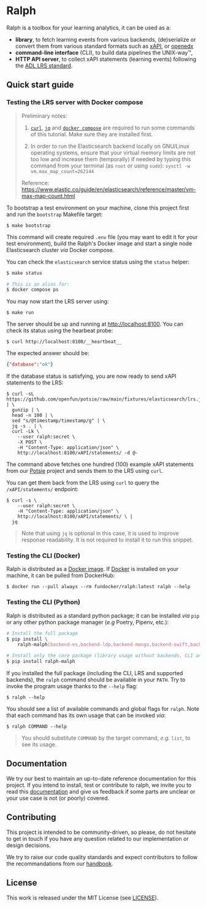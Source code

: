 # Ralph

Ralph is a toolbox for your learning analytics, it can be used as a:

- **library**, to fetch learning events from various backends, (de)serialize or
    convert them from various standard formats such as
    [xAPI](https://adlnet.gov/projects/xapi/), or
    [openedx](https://docs.openedx.org/en/latest/developers/references/internal_data_formats/tracking_logs/index.html)
- **command-line interface** (CLI), to build data pipelines the UNIX-way™️,
- **HTTP API server**, to collect xAPI statements (learning events)
  following the [ADL LRS
  standard](https://github.com/adlnet/xAPI-Spec/blob/master/xAPI-Communication.md#partthree).

## Quick start guide

### Testing the LRS server with Docker compose


> Preliminary notes:
>
> 1. [`curl`](https://curl.se), [`jq`](https://stedolan.github.io/jq/) and
>    [`docker compose`](https://docs.docker.com/compose/) are required to run
>    some commands of this tutorial. Make sure they are installed first.
>
> 2. In order to run the Elasticsearch backend locally on GNU/Linux operating
>    systems, ensure that your virtual memory limits are not too low and
>    increase them (temporally) if needed by typing this command from your
>    terminal (as `root` or using `sudo`): `sysctl -w vm.max_map_count=262144`
>
> Reference:
> https://www.elastic.co/guide/en/elasticsearch/reference/master/vm-max-map-count.html

To bootstrap a test environment on your machine, clone this project first and
run the `bootstrap` Makefile target:

```
$ make bootstrap
```

This command will create required `.env` file (you may want to edit it for your
test environment), build the Ralph's Docker image and start a single node
Elasticsearch cluster _via_ Docker compose.

You can check the `elasticsearch` service status using the `status` helper:

```bash
$ make status

# This is an alias for:
$ docker compose ps
```

You may now start the LRS server using:

```
$ make run
```

The server should be up and running at
[http://localhost:8100](http://localhost:8100). You can check its status using
the hearbeat probe:

```
$ curl http://localhost:8100/__heartbeat__
```

The expected answer should be:

```json
{"database":"ok"}
```

If the database status is satisfying, you are now ready to send xAPI statements
to the LRS:

```
$ curl -sL https://github.com/openfun/potsie/raw/main/fixtures/elasticsearch/lrs.json.gz | \
  gunzip | \
  head -n 100 | \
  sed "s/@timestamp/timestamp/g" | \
  jq -s . | \
  curl -Lk \
    --user ralph:secret \
    -X POST \
    -H "Content-Type: application/json" \
    http://localhost:8100/xAPI/statements/ -d @-
```

The command above fetches one hundred (100) example xAPI statements from our
[Potsie](https://github.com/openfun/potsie) project and sends them to the LRS
using `curl`.

You can get them back from the LRS using `curl` to query the
`/xAPI/statements/` endpoint:

```
$ curl -s \
    --user ralph:secret \
    -H "Content-Type: application/json" \
    http://localhost:8100/xAPI/statements/ \ |
  jq
```

> Note that using `jq` is optional in this case, it is used to improve response
> readability. It is not required to install it to run this snippet.


### Testing the CLI (Docker)

Ralph is distributed as a [Docker
image](https://hub.docker.com/repository/docker/fundocker/ralph). If
[Docker](https://docs.docker.com/get-docker/) is installed on your machine, it
can be pulled from DockerHub:

```
$ docker run --pull always --rm fundocker/ralph:latest ralph --help
```

### Testing the CLI (Python)

Ralph is distributed as a standard python package; it can be installed _via_
`pip` or any other python package manager (_e.g_ Poetry, Pipenv, etc.):

```sh
# Install the full package
$ pip install \
    ralph-malph[backend-es,backend-ldp,backend-mongo,backend-swift,backend-ws,cli,lrs]

# Install only the core package (library usage without backends, CLI and LRS)
$ pip install ralph-malph
```

If you installed the full package (including the CLI, LRS and supported
backends), the `ralph` command should be available in your `PATH`. Try to
invoke the program usage thanks to the `--help` flag:

```
$ ralph --help
```

You should see a list of available commands and global flags for `ralph`. Note
that each command has its own usage that can be invoked _via_:

```
$ ralph COMMAND --help
```

> You should substitute `COMMAND` by the target command, _e.g._ `list`, to see
> its usage.

## Documentation

We try our best to maintain an up-to-date reference documentation for this
project. If you intend to install, test or contribute to ralph, we invite you
to read this [documentation](https://openfun.github.io/ralph) and give us
feedback if some parts are unclear or your use case is not (or poorly) covered.

## Contributing

This project is intended to be community-driven, so please, do not hesitate to
get in touch if you have any question related to our implementation or design
decisions.

We try to raise our code quality standards and expect contributors to follow
the recommandations from our
[handbook](https://handbook.openfun.fr).

## License

This work is released under the MIT License (see [LICENSE](./LICENSE.md)).
